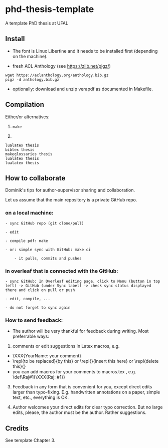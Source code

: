 # phd-thesis-template
A template PhD thesis at UFAL

## Install

- The font is Linux Libertine and it needs to be installed first (depending on the machine).

- fresh ACL Anthology (see https://zlib.net/pigz/)

```
wget https://aclanthology.org/anthology.bib.gz
pigz -d anthology.bib.gz
```

- optionally: download and unzip verapdf as documented in Makefile.

## Compilation

Either/or alternatives:

1) `make`

2) 

```
lualatex thesis
bibtex thesis
makeglossaries thesis
lualatex thesis
lualatex thesis
```



## How to collaborate

Dominik's tips for author-supervisor sharing and collaboration.

Let us assume that the main repository is a private GitHub repo.


### on a local machine:

	- sync GitHub repo (git clone/pull)

	- edit 

	- compile pdf: make

	- or: simple sync with GitHub: make ci

		- it pulls, commits and pushes 


### in overleaf that is connected with the GitHub:

	- sync GitHub: In Overleaf editing page, click to Menu (button in top left) -> GitHub (under Sync label) -> check sync status displayed there and click on pull or push

	- edit, compile, ...

	- do not forget to sync again




### How to send feedback:

- The author will be very thankful for feedback during writing. Most preferrable ways:

1) comments or edit suggestions in Latex macros, e.g.
 - \XXX{YourName: your comment}
 - \repl{to be replaced}{by this}    or   \repl{}{insert this here}   or   \repl{delete this}{}
 - you can add macros for your comments to macros.tex , e.g. \def\Raj#1{\XXX{Raj: #1}}

3) Feedback in any form that is convenient for you, except direct edits larger than typo-fixing. E.g. handwritten annotations on a paper, simple text, etc., everything is OK.

4) Author welcomes your direct edits for clear typo correction. But no large edits, please, the author must be the author. Rather suggestions.

## Credits

See template Chapter 3.
